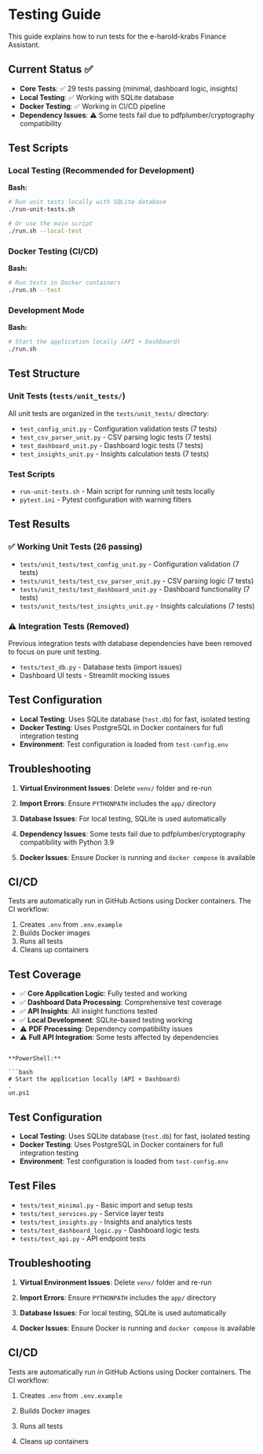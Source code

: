 # Testing Guide

This guide explains how to run tests for the e-harold-krabs Finance Assistant.

## Current Status ✅

- **Core Tests**: ✅ 29 tests passing (minimal, dashboard logic, insights)
- **Local Testing**: ✅ Working with SQLite database
- **Docker Testing**: ✅ Working in CI/CD pipeline
- **Dependency Issues**: ⚠️ Some tests fail due to pdfplumber/cryptography compatibility

## Test Scripts

### Local Testing (Recommended for Development)

**Bash:**
```bash
# Run unit tests locally with SQLite database
./run-unit-tests.sh

# Or use the main script
./run.sh --local-test
```

### Docker Testing (CI/CD)

**Bash:**
```bash
# Run tests in Docker containers
./run.sh --test
```

### Development Mode

**Bash:**
```bash
# Start the application locally (API + Dashboard)
./run.sh
```

## Test Structure

### Unit Tests (`tests/unit_tests/`)
All unit tests are organized in the `tests/unit_tests/` directory:

- `test_config_unit.py` - Configuration validation tests (7 tests)
- `test_csv_parser_unit.py` - CSV parsing logic tests (7 tests)
- `test_dashboard_unit.py` - Dashboard logic tests (7 tests)
- `test_insights_unit.py` - Insights calculation tests (7 tests)

### Test Scripts
- `run-unit-tests.sh` - Main script for running unit tests locally
- `pytest.ini` - Pytest configuration with warning filters

## Test Results

### ✅ Working Unit Tests (26 passing)
- `tests/unit_tests/test_config_unit.py` - Configuration validation (7 tests)
- `tests/unit_tests/test_csv_parser_unit.py` - CSV parsing logic (7 tests)
- `tests/unit_tests/test_dashboard_unit.py` - Dashboard functionality (7 tests)
- `tests/unit_tests/test_insights_unit.py` - Insights calculations (7 tests)

### ⚠️ Integration Tests (Removed)
Previous integration tests with database dependencies have been removed to focus on pure unit testing.
- `tests/test_db.py` - Database tests (import issues)
- Dashboard UI tests - Streamlit mocking issues

## Test Configuration

- **Local Testing**: Uses SQLite database (`test.db`) for fast, isolated testing
- **Docker Testing**: Uses PostgreSQL in Docker containers for full integration testing
- **Environment**: Test configuration is loaded from `test-config.env`

## Troubleshooting

1. **Virtual Environment Issues**: Delete `venv/` folder and re-run

2. **Import Errors**: Ensure `PYTHONPATH` includes the `app/` directory

3. **Database Issues**: For local testing, SQLite is used automatically

4. **Dependency Issues**: Some tests fail due to pdfplumber/cryptography compatibility with Python 3.9

5. **Docker Issues**: Ensure Docker is running and `docker compose` is available

## CI/CD

Tests are automatically run in GitHub Actions using Docker containers. The CI workflow:
1. Creates `.env` from `.env.example`
2. Builds Docker images
3. Runs all tests
4. Cleans up containers

## Test Coverage

- ✅ **Core Application Logic**: Fully tested and working
- ✅ **Dashboard Data Processing**: Comprehensive test coverage
- ✅ **API Insights**: All insight functions tested
- ✅ **Local Development**: SQLite-based testing working
- ⚠️ **PDF Processing**: Dependency compatibility issues
- ⚠️ **Full API Integration**: Some tests affected by dependencies
```

**PowerShell:**

```bash
# Start the application locally (API + Dashboard)
.
un.ps1
```

## Test Configuration

- **Local Testing**: Uses SQLite database (`test.db`) for fast, isolated testing
- **Docker Testing**: Uses PostgreSQL in Docker containers for full integration testing
- **Environment**: Test configuration is loaded from `test-config.env`

## Test Files

- `tests/test_minimal.py` - Basic import and setup tests
- `tests/test_services.py` - Service layer tests
- `tests/test_insights.py` - Insights and analytics tests
- `tests/test_dashboard_logic.py` - Dashboard logic tests
- `tests/test_api.py` - API endpoint tests

## Troubleshooting

1. **Virtual Environment Issues**: Delete `venv/` folder and re-run

2. **Import Errors**: Ensure `PYTHONPATH` includes the `app/` directory

3. **Database Issues**: For local testing, SQLite is used automatically

4. **Docker Issues**: Ensure Docker is running and `docker compose` is available

## CI/CD

Tests are automatically run in GitHub Actions using Docker containers. The CI workflow:

1. Creates `.env` from `.env.example`

2. Builds Docker images

3. Runs all tests

4. Cleans up containers
